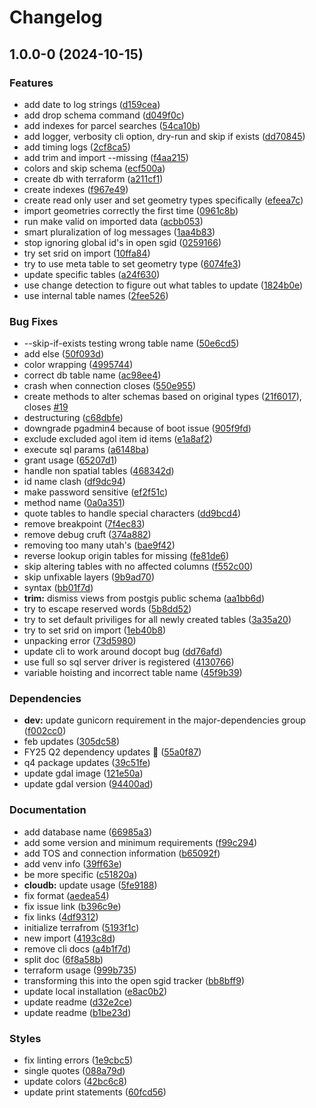 # Changelog

## 1.0.0-0 (2024-10-15)


### Features

* add date to log strings ([d159cea](https://github.com/agrc/open-sgid/commit/d159cea9457c9041e0fa99a5f1dbb1fe8a9654dc))
* add drop schema command ([d049f0c](https://github.com/agrc/open-sgid/commit/d049f0ca78608ebbdfd5faf15e1e6c8780b9e845))
* add indexes for parcel searches ([54ca10b](https://github.com/agrc/open-sgid/commit/54ca10bef04f6dffebbf32e4ff885ee3e5b8dea7))
* add logger, verbosity cli option, dry-run and skip if exists ([dd70845](https://github.com/agrc/open-sgid/commit/dd70845a7f813bfce36ee080f66f8e25ada3f1ee))
* add timing logs ([2cf8ca5](https://github.com/agrc/open-sgid/commit/2cf8ca5471041f9f791384c8b0dd86978dd9a3f9))
* add trim and import --missing ([f4aa215](https://github.com/agrc/open-sgid/commit/f4aa215fcde704d2e52183f615d2a2b241f282cb))
* colors and skip schema ([ecf500a](https://github.com/agrc/open-sgid/commit/ecf500a9f247f98f823b1b529a57c844159f15fe))
* create db with terraform ([a211cf1](https://github.com/agrc/open-sgid/commit/a211cf10ea06a03762cb15432a3ab4b3ecc5f743))
* create indexes ([f967e49](https://github.com/agrc/open-sgid/commit/f967e49da5e9104051ffc81ffb1beaaa63b9dcc3))
* create read only user and set geometry types specifically ([efeea7c](https://github.com/agrc/open-sgid/commit/efeea7c688d8f4ab0e55155dce686502b0459a0a))
* import geometries correctly the first time ([0961c8b](https://github.com/agrc/open-sgid/commit/0961c8b9040156ec9413d8e5e6b95a32c1c1f183))
* run make valid on imported data ([acbb053](https://github.com/agrc/open-sgid/commit/acbb05344c44b6a9f1035af3c10ca68a9a139bd4))
* smart pluralization of log messages ([1aa4b83](https://github.com/agrc/open-sgid/commit/1aa4b83ad8112adbe9cd5217bd25a45be0386782))
* stop ignoring global id's in open sgid ([0259166](https://github.com/agrc/open-sgid/commit/025916656a0d7b45507faf75a8f65d78f98a8020))
* try set srid on import ([10ffa84](https://github.com/agrc/open-sgid/commit/10ffa84444c17e99391e57b67e4242130b442420))
* try to use meta table to set geometry type ([6074fe3](https://github.com/agrc/open-sgid/commit/6074fe3475f6cabafdd7a1e8a4456119a7f29ecf))
* update specific tables ([a24f630](https://github.com/agrc/open-sgid/commit/a24f630c843a38b1ba4c477173151fb23bf0e827))
* use change detection to figure out what tables to update ([1824b0e](https://github.com/agrc/open-sgid/commit/1824b0ef6a9f0d6725ada763c0dca8e25aa506d8))
* use internal table names ([2fee526](https://github.com/agrc/open-sgid/commit/2fee526083a58ea15f24884dcf8144a30244f4a3))


### Bug Fixes

* --skip-if-exists testing wrong table name ([50e6cd5](https://github.com/agrc/open-sgid/commit/50e6cd5c898bc9c451ff4ffbd79bcc17d24f6dea))
* add else ([50f093d](https://github.com/agrc/open-sgid/commit/50f093d01a72652095bdc32793c0efcafa20fd63))
* color wrapping ([4995744](https://github.com/agrc/open-sgid/commit/4995744a845a89743384a06ecec4d60aa49cf84f))
* correct db table name ([ac98ee4](https://github.com/agrc/open-sgid/commit/ac98ee4ba3a4edf4240e716f890b886701996d3e))
* crash when connection closes ([550e955](https://github.com/agrc/open-sgid/commit/550e95538d334f703e7f841e02c6fc0155c13ffa))
* create methods to alter schemas based on original types ([21f6017](https://github.com/agrc/open-sgid/commit/21f601768e878eec5a50812e49c92df45815a192)), closes [#19](https://github.com/agrc/open-sgid/issues/19)
* destructuring ([c68dbfe](https://github.com/agrc/open-sgid/commit/c68dbfef081cdfa0f75d452219de88fe97985985))
* downgrade pgadmin4 because of boot issue ([905f9fd](https://github.com/agrc/open-sgid/commit/905f9fdd329d4f791b52535142a5627fed1cd541))
* exclude excluded agol item id items ([e1a8af2](https://github.com/agrc/open-sgid/commit/e1a8af2347f33baa92c7ef5f9ce1a5b9cfa632eb))
* execute sql params ([a6148ba](https://github.com/agrc/open-sgid/commit/a6148ba3f2c7835f68ef9a10f096f5786b9a7bf1))
* grant usage ([65207d1](https://github.com/agrc/open-sgid/commit/65207d11c89c4ea159bff84a935845ec7e68f223))
* handle non spatial tables ([468342d](https://github.com/agrc/open-sgid/commit/468342de7de8ede5ccce14ab2c8f6fc77f16da02))
* id name clash ([df9dc94](https://github.com/agrc/open-sgid/commit/df9dc9425f236dab92842d6f5662853d7dcf4af2))
* make password sensitive ([ef2f51c](https://github.com/agrc/open-sgid/commit/ef2f51cfda00351886a4a89911e45473e70f54ef))
* method name ([0a0a351](https://github.com/agrc/open-sgid/commit/0a0a351b7e9036559a2738cda809cf58b445f6d0))
* quote tables to handle special characters ([dd9bcd4](https://github.com/agrc/open-sgid/commit/dd9bcd45e992cf4353573a5bfbf1ac69bd5943d4))
* remove breakpoint ([7f4ec83](https://github.com/agrc/open-sgid/commit/7f4ec83c2eece6688b9efdb49106df744813c63a))
* remove debug cruft ([374a882](https://github.com/agrc/open-sgid/commit/374a8829da9049e5c8677356c7ecc76b960e2a88))
* removing too many utah's ([bae9f42](https://github.com/agrc/open-sgid/commit/bae9f428ea3b2c9fd385d1a4afb6419169e6c31e))
* reverse lookup origin tables for missing ([fe81de6](https://github.com/agrc/open-sgid/commit/fe81de67aa8bf21cb6b9a1364ff42cd4a65c14d2))
* skip altering tables with no affected columns ([f552c00](https://github.com/agrc/open-sgid/commit/f552c00477af801ca77bed2fa98863cf9a83c100))
* skip unfixable layers ([9b9ad70](https://github.com/agrc/open-sgid/commit/9b9ad7011b6b3d26a6a13da043bfd728ffb12a15))
* syntax ([bb01f7d](https://github.com/agrc/open-sgid/commit/bb01f7d06cd2244eb0bb2709e457b2dd425bd77a))
* **trim:** dismiss views from postgis public schema ([aa1bb6d](https://github.com/agrc/open-sgid/commit/aa1bb6d9b79700839104182625a82495365cba92))
* try to escape reserved words ([5b8dd52](https://github.com/agrc/open-sgid/commit/5b8dd5239851dfc8d15b34828a3ee3aa57f9aa20))
* try to set default priviliges for all newly created tables ([3a35a20](https://github.com/agrc/open-sgid/commit/3a35a20cc9c34ecfd0f94bd7a004595fe62fc553))
* try to set srid on import ([1eb40b8](https://github.com/agrc/open-sgid/commit/1eb40b80c9e3e7765c3378e6ca561dca908b8444))
* unpacking error ([73d5980](https://github.com/agrc/open-sgid/commit/73d59808e5c9f14a4b695ff57df780007f0d8c44))
* update cli to work around docopt bug ([dd76afd](https://github.com/agrc/open-sgid/commit/dd76afdc21d3c849ce53dd3f62e1adad75b2ea84))
* use full so sql server driver is registered ([4130766](https://github.com/agrc/open-sgid/commit/41307668a7ccf28c4ecbc8b11607196421c2e815))
* variable hoisting and incorrect table name ([45f9b39](https://github.com/agrc/open-sgid/commit/45f9b39965beb7e6e80708aea2b5da610d5ab98f))


### Dependencies

* **dev:** update gunicorn requirement in the major-dependencies group ([f002cc0](https://github.com/agrc/open-sgid/commit/f002cc051437662af31587f4f5731a1332d8b5d3))
* feb updates ([305dc58](https://github.com/agrc/open-sgid/commit/305dc58023b06ba1f44558cb440c9bc173e89cc4))
* FY25 Q2 dependency updates 🌲 ([55a0f87](https://github.com/agrc/open-sgid/commit/55a0f878b70404b86042c098aca5a3d0d2e1570a))
* q4 package updates ([39c51fe](https://github.com/agrc/open-sgid/commit/39c51fe252ccab818d534d8868a0f9ef9c5c253d))
* update gdal image ([121e50a](https://github.com/agrc/open-sgid/commit/121e50a1885409e076db73f5a97ad69fddc524c7))
* update gdal version ([94400ad](https://github.com/agrc/open-sgid/commit/94400add334ff0407556882770e3e36da68e6ac8))


### Documentation

* add database name ([66985a3](https://github.com/agrc/open-sgid/commit/66985a31f03e579fc62cdea5dc77b215881b3685))
* add some version and minimum requirements ([f99c294](https://github.com/agrc/open-sgid/commit/f99c294cd05035d15d9ea46faff52fb40ea2ae50))
* add TOS and connection information ([b65092f](https://github.com/agrc/open-sgid/commit/b65092fe4cef25e8beb77311a6e7f8a9f59868c2))
* add venv info ([39ff63e](https://github.com/agrc/open-sgid/commit/39ff63ef767a92240fbee1e176f151c7ff8e8137))
* be more specific ([c51820a](https://github.com/agrc/open-sgid/commit/c51820a04cb1fc1ae0fa3276a35f611d3f47a7cf))
* **cloudb:** update usage ([5fe9188](https://github.com/agrc/open-sgid/commit/5fe91885f512eff93046a6bd770a2a4956a8f6d8))
* fix format ([aedea54](https://github.com/agrc/open-sgid/commit/aedea54cea11bcac2d06d8b5031b9bcf772ab298))
* fix issue link ([b396c9e](https://github.com/agrc/open-sgid/commit/b396c9e538f417823d7a5e2ab4de8e63870bbb56))
* fix links ([4df9312](https://github.com/agrc/open-sgid/commit/4df9312ba7af7defbf7a8a490281aa7afae62bca))
* initialize terrafrom ([5193f1c](https://github.com/agrc/open-sgid/commit/5193f1c84c697e404660c2361cd46f679457fae6))
* new import ([4193c8d](https://github.com/agrc/open-sgid/commit/4193c8d877926bfa9135e021ab91dc73b51f6938))
* remove cli docs ([a4b1f7d](https://github.com/agrc/open-sgid/commit/a4b1f7dec2f46e2e2dc63600c973fc4f24658867))
* split doc ([6f8a58b](https://github.com/agrc/open-sgid/commit/6f8a58b36fcb34b144b305170e76f5e2a7f81304))
* terraform usage ([999b735](https://github.com/agrc/open-sgid/commit/999b7355b35acd04f7bf49f5f657181071b10035))
* transforming this into the open sgid tracker ([bb8bff9](https://github.com/agrc/open-sgid/commit/bb8bff9d2257baf549d186ce5894a65efc8bb978))
* update local installation ([e8ac0b2](https://github.com/agrc/open-sgid/commit/e8ac0b2c402f49cfe4f90db9fc1556d2ee7cfae1))
* update readme ([d32e2ce](https://github.com/agrc/open-sgid/commit/d32e2ce756932356e7deab1fc550a55a82f71ab1))
* update readme ([b1be23d](https://github.com/agrc/open-sgid/commit/b1be23d99be523648c8e3b88aeeb3baefd102d7e))


### Styles

* fix linting errors ([1e9cbc5](https://github.com/agrc/open-sgid/commit/1e9cbc5d76a2edc6fdeed621cfe461515db007b0))
* single quotes ([088a79d](https://github.com/agrc/open-sgid/commit/088a79dc37a23f0dbcf73f0f28e58dd0744c6020))
* update colors ([42bc6c8](https://github.com/agrc/open-sgid/commit/42bc6c854fb7aff2c65b276578e6bdc5e804c3f2))
* update print statements ([60fcd56](https://github.com/agrc/open-sgid/commit/60fcd560f7fadb37c5f16640510d9c24b5810b99))
